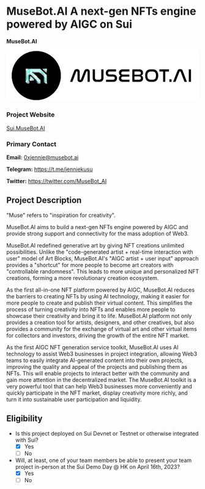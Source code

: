 # MuseBot.AI  A next-gen NFTs engine powered by AIGC on Sui

**MuseBot.AI**

![MuseBot.AI Logo](../assets/MuseBot.AI%20Logo.png)

### Project Website
[Sui.MuseBot.AI](https://sui.musebot.ai/)

### Primary Contact

**Email:** 0xjennie@musebot.ai

**Telegram:** https://t.me/jenniekusu

**Twitter:** https://twitter.com/MuseBot_AI

## Project Description 

"Muse" refers to "inspiration for creativity". 

MuseBot.AI aims to build a next-gen NFTs engine powered by AIGC and provide strong support and connectivity for the mass adoption of Web3. 

MuseBot.AI redefined generative art by giving NFT creations unlimited possibilities. Unlike the "code-generated artist + real-time interaction with user" model of Art Blocks, MuseBot.AI's "AIGC artist + user input" approach provides a "shortcut" for more people to become art creators with "controllable randomness". This leads to more unique and personalized NFT creations, forming a more revolutionary creation ecosystem.

As the first all-in-one NFT platform powered by AIGC, MuseBot.AI reduces the barriers to creating NFTs by using AI technology, making it easier for more people to create and publish their virtual content. This simplifies the process of turning creativity into NFTs and enables more people to showcase their creativity and bring it to life. MuseBot.AI platform not only provides a creation tool for artists, designers, and other creatives, but also provides a community for the exchange of virtual art and other virtual items for collectors and investors, driving the growth of the entire NFT market.

As the first AIGC NFT generation service toolkit, MuseBot.AI uses AI technology to assist Web3 businesses in project integration, allowing Web3 teams to easily integrate AI-generated content into their own projects, improving the quality and appeal of the projects and publishing them as NFTs. This will enable projects to interact better with the community and gain more attention in the decentralized market. The MuseBot.AI toolkit is a very powerful tool that can help Web3 businesses more conveniently and quickly participate in the NFT market, display creativity more richly, and turn it into sustainable user participation and liquidity.

## Eligibility

- Is this project deployed on Sui Devnet or Testnet or otherwise integrated with Sui?
    - [x] Yes
    - [ ] No
- Will, at least, one of your team members be able to present your team project in-person at the Sui Demo Day @ HK on April 16th, 2023?
    - [x] Yes
    - [ ] No
